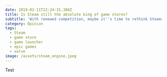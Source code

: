 ```yaml
---
date: 2019-02-11T22:24:31.388Z
title: Is Steam still the absolute king of game stores?
subtitle: 'With renewed competition, maybe it''s time to rethink Steams monopoly position'
category: Opinion
tags:
  - Steam
  - game store
  - game launcher
  - epic games
  - valve
image: /assets/steam_engine.jpeg
---
```

Test
